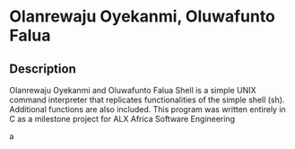 # Olanrewaju Oyekanmi, Oluwafunto Falua

## Description	
Olanrewaju Oyekanmi and Oluwafunto Falua Shell is a simple UNIX command interpreter that replicates functionalities of the simple shell (sh). Additional functions are also included. This program was written entirely in C as a milestone project for ALX Africa Software Engineering
	

a
